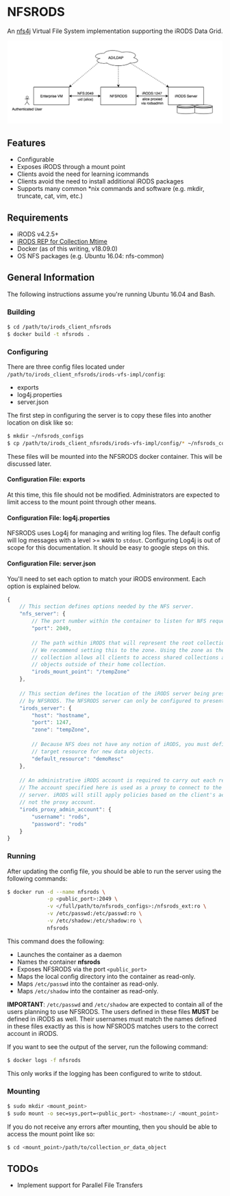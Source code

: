 # NFSRODS
An [nfs4j](https://github.com/dCache/nfs4j) Virtual File System implementation supporting the iRODS Data Grid.

![NFSRODS network diagram](nfsrods_diagram.png)

## Features
- Configurable
- Exposes iRODS through a mount point
- Clients avoid the need for learning icommands
- Clients avoid the need to install additional iRODS packages
- Supports many common *nix commands and software (e.g. mkdir, truncate, cat, vim, etc.)

## Requirements
- iRODS v4.2.5+
- [iRODS REP for Collection Mtime](https://github.com/irods/irods_rule_engine_plugin_update_collection_mtime)
- Docker (as of this writing, v18.09.0)
- OS NFS packages (e.g. Ubuntu 16.04: nfs-common)

## General Information
The following instructions assume you're running Ubuntu 16.04 and Bash.

### Building
```bash
$ cd /path/to/irods_client_nfsrods
$ docker build -t nfsrods .
```

### Configuring
There are three config files located under `/path/to/irods_client_nfsrods/irods-vfs-impl/config`:
- exports
- log4j.properties
- server.json

The first step in configuring the server is to copy these files into another location on disk like so:
```bash
$ mkdir ~/nfsrods_configs
$ cp /path/to/irods_client_nfsrods/irods-vfs-impl/config/* ~/nfsrods_configs
```
These files will be mounted into the NFSRODS docker container. This will be discussed later.

#### Configuration File: exports
At this time, this file should not be modified. Administrators are expected to limit access to the mount point through other means.

#### Configuration File: log4j.properties
NFSRODS uses Log4j for managing and writing log files. The default config will log messages with a level >= `WARN` to `stdout`. Configuring Log4j is out of scope for this documentation. It should be easy to google steps on this.

#### Configuration File: server.json
You'll need to set each option to match your iRODS environment. Each option is explained below.
```javascript
{
    // This section defines options needed by the NFS server.
    "nfs_server": {
        // The port number within the container to listen for NFS requests.
        "port": 2049,
        
        // The path within iRODS that will represent the root collection.
        // We recommend setting this to the zone. Using the zone as the root
        // collection allows all clients to access shared collections and data
        // objects outside of their home collection.
        "irods_mount_point": "/tempZone"
    },

    // This section defines the location of the iRODS server being presented
    // by NFSRODS. The NFSRODS server can only be configured to present a single zone.
    "irods_server": {
        "host": "hostname",
        "port": 1247,
        "zone": "tempZone",
        
        // Because NFS does not have any notion of iRODS, you must define the
        // target resource for new data objects.
        "default_resource": "demoResc"
    },

    // An administrative iRODS account is required to carry out each request.
    // The account specified here is used as a proxy to connect to the iRODS
    // server. iRODS will still apply policies based on the client's account,
    // not the proxy account.
    "irods_proxy_admin_account": {
        "username": "rods",
        "password": "rods"
    }
}
```

### Running
After updating the config file, you should be able to run the server using the following commands:
```bash
$ docker run -d --name nfsrods \
             -p <public_port>:2049 \
             -v </full/path/to/nfsrods_configs>:/nfsrods_ext:ro \
             -v /etc/passwd:/etc/passwd:ro \
             -v /etc/shadow:/etc/shadow:ro \
             nfsrods
```

This command does the following:
- Launches the container as a daemon
- Names the container **nfsrods**
- Exposes NFSRODS via the port `<public_port>`
- Maps the local config directory into the container as read-only.
- Maps `/etc/passwd` into the container as read-only.
- Maps `/etc/shadow` into the container as read-only.

**IMPORTANT**: `/etc/passwd` and `/etc/shadow` are expected to contain all of the users planning to use NFSRODS. The users defined in these files **MUST** be defined in iRODS as well. Their usernames must match the names defined in these files exactly as this is how NFSRODS matches users to the correct account in iRODS.

If you want to see the output of the server, run the following command:
```bash
$ docker logs -f nfsrods
```
This only works if the logging has been configured to write to stdout.

### Mounting
```bash
$ sudo mkdir <mount_point>
$ sudo mount -o sec=sys,port=<public_port> <hostname>:/ <mount_point>
```

If you do not receive any errors after mounting, then you should be able to access the mount point like so:
```bash
$ cd <mount_point>/path/to/collection_or_data_object
```

## TODOs
- Implement support for Parallel File Transfers

